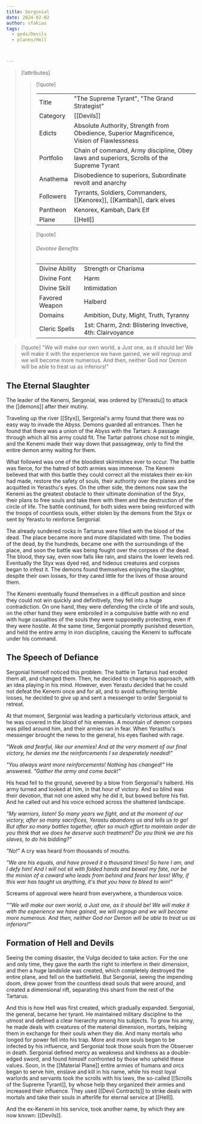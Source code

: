 ```yaml
---
title: Sergonial
date: 2024-02-02
author: sfakias
tags:
  - gods/Devils
  - planes/Hell



---
```

> [!attributes]
> 
> > [!quote]
> >
> > | | |
> > | --- | --- |
> > | Title | "The Supreme Tyrant", "The Grand Strategist" |
> > | Category | [[Devils]] |
> > | Edicts | Absolute Authority, Strength from Obedience, Superior Magnificence, Vision of Flawlessness |
> > | Portfolio | Chain of command, Army discipline, Obey laws and superiors, Scrolls of the Supreme Tyrant |
> > | Anathema | Disobedience to superiors, Subordinate revolt and anarchy |
> > | Followers | Tyrrants, Soldiers, Commanders, [[Kenorex]], [[Kambah]], dark elves |
> > | Pantheon | Kenorex, Kambah, Dark Elf |
> > | Plane | [[Hell]] |
>
> > [!quote]
> > 
> > ###### Devotee Benefits
> > | | |
> > | --- | --- |
> > | Divine Ability | Strength or Charisma |
> > | Divine Font | Harm |
> > | Divine Skill | Intimidation |
> > | Favored Weapon | Halberd |
> > | Domains | Ambition, Duty, Might, Truth, Tyranny |
> > | Cleric Spells | 1st: Charm, 2nd: Blistering Invective, 4th: Clairvoyance |

> [!quote] 
>"We will make our own world, a Just one, as it should be! We will make it with the experience we have gained, we will regroup and we will become more numerous. And then, neither God nor Demon will be able to treat us as inferiors!"

## The Eternal Slaughter

The leader of the Kenemi, Sergonial, was ordered by [[Yerastu]] to attack the [[demons]] after their mutiny. 

Traveling up the river [[Styx]], Sergonial's army found that there was no easy way to invade the Abyss. Demons guarded all entrances. Then he found that there was a union of the Abyss with the Tartars: A passage through which all his army could fit. The Tartar patrons chose not to mingle, and the Kenemi made their way down that passageway, only to find the entire demon army waiting for them.

What followed was one of the bloodiest skirmishes ever to occur. The battle was fierce, for the hatred of both armies was immense. The Kenemi believed that with this battle they could correct all the mistakes their ex-kin had made, restore the safety of souls, their authority over the planes and be acquitted in Yerasthu's eyes. On the other side, the demons now saw the Kenemi as the greatest obstacle to their ultimate domination of the Styx, their plans to free souls and take them with them and the destruction of the circle of life. The battle continued, for both sides were being reinforced with the troops of countless souls, either stolen by the demons from the Styx or sent by Yerastu to reinforce Sergonial.

The already sundered rocks in Tartarus were filled with the blood of the dead. The place became more and more dilapidated with time. The bodies of the dead, by the hundreds, became one with the surroundings of the place, and soon the battle was being fought over the corpses of the dead. The blood, they say, even now falls like rain, and stains the lower levels red. Eventually the Styx was dyed red, and hideous creatures and corpses began to infest it. The demons found themselves enjoying the slaughter, despite their own losses, for they cared little for the lives of those around them.

The Kenemi eventually found themselves in a difficult position and since they could not win quickly and definitively, they fell into a huge contradiction. On one hand, they were defending the circle of life and souls, on the other hand they were embroiled in a compulsive battle with no end with huge casualties of the souls they were supposedly protecting, even if they were hostile. At the same time, Sergonial promptly punished desertion, and held the entire army in iron discipline, causing the Kenemi to suffocate under his command.

## The Speech of Defiance

Sergonial himself noticed this problem. The battle in Tartarus had eroded them all, and changed them. Then, he decided to change his approach, with an idea playing in his mind. However, even Yerastu decided that he could not defeat the Kenemi once and for all, and to avoid suffering terrible losses, he decided to give up and sent a messenger to order Sergonial to retreat.

At that moment, Sergonial was leading a particularly victorious attack, and he was covered in the blood of his enemies. A mountain of demon corpses was pilled around him, and their armies ran in fear. When Yerasthu's messenger brought the news to the general, his eyes flashed with rage.

_"Weak and fearful, like our enemies! And at the very moment of our final victory, he denies me the reinforcements I so desperately needed!"_

_"You always want more reinforcements! Nothing has changed!"_ He answered. _"Gather the army and come back!"_

His head fell to the ground, severed by a blow from Sergonial's halberd. His army turned and looked at him, in that hour of victory. And so blind was their devotion, that not one asked why he did it, but bowed before his fist. And he called out and his voice echoed across the shattered landscape.

_"My warriors, listen! So many years we fight, and at the moment of our victory, after so many sacrifices, Yerastu abandons us and tells us to go! But after so many battles together, after so much effort to maintain order do you think that we does he deserve such treatment? Do you think we are his slaves, to do his bidding?"_

_"No!"_ A cry was heard from thousands of mouths.

_"We are his equals, and have proved it a thousand times! So here I am, and I defy him! And I will not sit with folded hands and bewail my fate, nor be the minion of a coward who leads from behind and fears her loss! Why, if this war has taught us anything, it's that you have to bleed to win!"_

Screams of approval were heard from everywhere, a thunderous voice.

_""We will make our own world, a Just one, as it should be! We will make it with the experience we have gained, we will regroup and we will become more numerous. And then, neither God nor Demon will be able to treat us as inferiors!"_

## Formation of Hell and Devils

Seeing the coming disaster, the Vulga decided to take action. For the one and only time, they gave the earth the right to interfere in their dimension, and then a huge landslide was created, which completely destroyed the entire plane, and fell on the battlefield. But Sergonial, seeing the impending doom, drew power from the countless dead souls that were around, and created a dimensional rift, separating this shard from the rest of the Tartarus.

And this is how Hell was first created, which gradually expanded. Sergonial, the general, became her tyrant. He maintained military discipline to the utmost and defined a clear hierarchy among his subjects. To grow his army, he made deals with creatures of the material dimension, mortals, helping them in exchange for their souls when they die. And many mortals who longed for power fell into his trap. More and more souls began to be infected by his influence, and Sergonial took those souls from the Observer in death. Sergonial defined mercy as weakness and kindness as a double-edged sword, and found himself confronted by those who upheld these values. Soon, in the [[Material Plane]] entire armies of humans and orcs began to serve him, enslave and kill in his name, while his most loyal warlords and servants took the scrolls with his laws, the so-called [[Scrolls of the Supreme Tyrant]], by whose help they organized their armies and increased their influence. They used [[Devil Contracts]] to strike deals with mortals and take their souls in afterlife for eternal service at [[Hell]].

And the ex-Kenemi in his service, took another name, by which they are now known: [[Devils]].